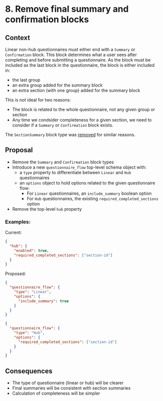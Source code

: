# 8. Remove final summary and confirmation blocks

## Context

Linear non-hub questionnaires must either end with a `Summary` or `Confirmation` block. This block determines what a user sees after completing and before submitting a questionnaire. As the block must be included as the last block in the questionnaire, the block is either included in:
- the last group
- an extra group added for the summary block
- an extra section (with one group) added for the summary block

This is not ideal for two reasons:
- The block is related to the whole questionnaire, not any given group or section
- Any time we condsider completeness for a given section, we need to consider if a `Summary` or `Confirmation` block exists.

The `SectionSummary` block type was [removed](https://github.com/ONSdigital/eq-questionnaire-validator/pull/29) for similar reasons. 

## Proposal

- Remove the `Summary` and `Confirmation` block types
- Introduce a new `questionnaire_flow` top-level schema object with:
  - a `type` property to differentiate between `Linear` and `Hub` questionnaires
  - an `options` object to hold options related to the given questionnaire flow:
    - For `Linear` questionnaires, an `include_summary` boolean option
    - For `Hub` questionnaires, the existing `required_completed_sections` option
- Remove the top-level `hub` property

### Examples:

Current:

```json
{
  "hub": {
    "enabled": true,
    "required_completed_sections": ["section-id"]
  }
}
```

Proposed:

```json
{
  "questionnaire_flow": {
    "type": "Linear",
    "options": {
      "include_summary": true
    }
  }
}
```

```json
{
  "questionnaire_flow": {
    "type": "Hub",
    "options": {
      "required_completed_sections": ["section-id"]
    }
  }
}
```

## Consequences

- The type of questionnaire (linear or hub) will be clearer
- Final summaries will be consistent with section summaries
- Calculation of completeness will be simpler